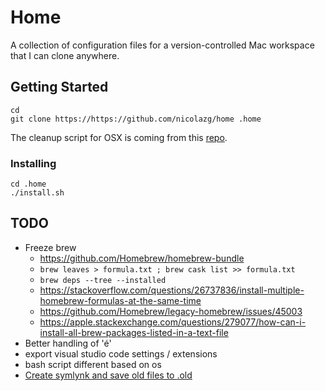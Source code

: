 # Home

A collection of configuration files for a version-controlled Mac workspace that I can clone anywhere.

## Getting Started

```
cd
git clone https://https://github.com/nicolazg/home .home
```

The cleanup script for OSX is coming from this [repo](https://github.com/fwartner/mac-cleanup).

### Installing

```
cd .home
./install.sh
```

## TODO
* Freeze brew
    * https://github.com/Homebrew/homebrew-bundle
    * `brew leaves > formula.txt ; brew cask list >> formula.txt`
    * `brew deps --tree --installed`
    * https://stackoverflow.com/questions/26737836/install-multiple-homebrew-formulas-at-the-same-time
    * https://github.com/Homebrew/legacy-homebrew/issues/45003
    * https://apple.stackexchange.com/questions/279077/how-can-i-install-all-brew-packages-listed-in-a-text-file
* Better handling of 'é'
* export visual studio code settings / extensions
* bash script different based on os
* [Create symlynk and save old files to <name>.old](https://medium.com/@stephenagrice/take-your-linux-workspace-anywhere-backup-for-nerds-fdbf40b0421)